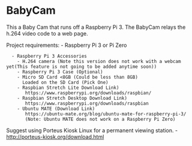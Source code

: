 # BabyCam
This a Baby Cam that runs off a Raspberry Pi 3. The BabyCam relays the h.264 video code to a web page.  


Project requirements:
	  - Raspberry Pi 3 or Pi Zero 
	
	  - Raspberry Pi 3 Accessories 
	    - H.264 camera (Note this version does not work with a webcam yet(This feature is not going to be added anytime soon))  
	    - Raspberry Pi 3 Case (Optional) 
	    - Micro SD Card <8GB (Could be less than 8GB)  
	      Loaded on the SD Card (Pick One)
		- Raspbian Stretch Lite Download Link)
		   https://www.raspberrypi.org/downloads/raspbian/
		- Raspbian Stretch Desktop Download Link)
		   https://www.raspberrypi.org/downloads/raspbian   
		- Ubuntu MATE (Download Link) 
		   https://ubuntu-mate.org/blog/ubuntu-mate-for-raspberry-pi-3/
		   (Note: Ubuntu MATE does not work on a Raspberry Pi Zero)
          
    
   
Suggest using Porteus Kiosk Linux for a permanent viewing station. 
	- http://porteus-kiosk.org/download.html
        
